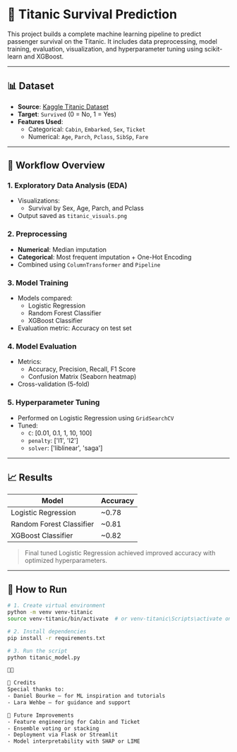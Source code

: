 # 🚢 Titanic Survival Prediction

This project builds a complete machine learning pipeline to predict passenger survival on the Titanic. It includes data preprocessing, model training, evaluation, visualization, and hyperparameter tuning using scikit-learn and XGBoost.

---

## 📊 Dataset

- **Source**: [Kaggle Titanic Dataset](https://www.kaggle.com/c/titanic/data)
- **Target**: `Survived` (0 = No, 1 = Yes)
- **Features Used**:
  - Categorical: `Cabin`, `Embarked`, `Sex`, `Ticket`
  - Numerical: `Age`, `Parch`, `Pclass`, `SibSp`, `Fare`

---

## 🧪 Workflow Overview

### 1. Exploratory Data Analysis (EDA)
- Visualizations:
  - Survival by Sex, Age, Parch, and Pclass
- Output saved as `titanic_visuals.png`

### 2. Preprocessing
- **Numerical**: Median imputation
- **Categorical**: Most frequent imputation + One-Hot Encoding
- Combined using `ColumnTransformer` and `Pipeline`

### 3. Model Training
- Models compared:
  - Logistic Regression
  - Random Forest Classifier
  - XGBoost Classifier
- Evaluation metric: Accuracy on test set

### 4. Model Evaluation
- Metrics:
  - Accuracy, Precision, Recall, F1 Score
  - Confusion Matrix (Seaborn heatmap)
- Cross-validation (5-fold)

### 5. Hyperparameter Tuning
- Performed on Logistic Regression using `GridSearchCV`
- Tuned:
  - `C`: [0.01, 0.1, 1, 10, 100]
  - `penalty`: ['l1', 'l2']
  - `solver`: ['liblinear', 'saga']

---

## 📈 Results

| Model                  | Accuracy |
|------------------------|----------|
| Logistic Regression    | ~0.78    |
| Random Forest Classifier | ~0.81 |
| XGBoost Classifier     | ~0.82    |

> Final tuned Logistic Regression achieved improved accuracy with optimized hyperparameters.

---

## 📌 How to Run

```bash
# 1. Create virtual environment
python -m venv venv-titanic
source venv-titanic/bin/activate  # or venv-titanic\Scripts\activate on Windows

# 2. Install dependencies
pip install -r requirements.txt

# 3. Run the script
python titanic_model.py



🧠 Credits
Special thanks to:
- Daniel Bourke — for ML inspiration and tutorials
- Lara Wehbe — for guidance and support

🚀 Future Improvements
- Feature engineering for Cabin and Ticket
- Ensemble voting or stacking
- Deployment via Flask or Streamlit
- Model interpretability with SHAP or LIME
